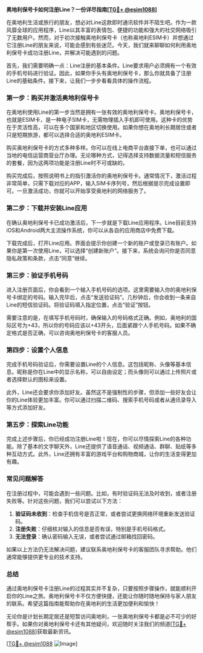 **奥地利保号卡如何注册Line？一份详尽指南[[TG💪+ @esim1088](https://t.me/s/esim1088)]**

在奥地利生活或旅行的朋友，想必对Line这款即时通讯软件并不陌生吧。作为一款风靡全球的应用程序，Line以其丰富的表情包、便捷的功能和强大的社交网络吸引了无数用户。然而，对于初次接触奥地利保号卡（也称奥地利ESIM卡）并想通过它注册Line的朋友来说，可能会感到有些迷茫。今天，我们就来聊聊如何利用奥地利保号卡成功注册Line，并解决可能遇到的问题。

首先，我们需要明确一点：Line注册的基本条件。Line要求用户必须拥有一个有效的手机号码进行验证。因此，如果你手头有奥地利保号卡，那么你就具备了注册Line的基础条件。接下来，让我们一步步看看具体的操作流程。

### 第一步：购买并激活奥地利保号卡

在奥地利使用Line的第一步当然是拥有一张有效的奥地利保号卡。奥地利保号卡，也就是ESIM卡，是一种电子SIM卡，无需物理插入手机即可使用。这种卡的优势在于灵活性高，可以在多个国家和地区切换使用。如果你想在奥地利长期居住或者只是短期旅游，都可以选择合适的奥地利ESIM卡。

购买奥地利保号卡的方式多种多样。你可以在线上电商平台直接下单，也可以通过当地的电信运营商营业厅办理。无论哪种方式，记得选择支持数据流量和短信服务的套餐，因为这两项功能是注册Line时不可或缺的。

购买完成后，按照说明书上的指引激活你的奥地利保号卡。通常情况下，激活过程非常简单，只需下载对应的APP，输入SIM卡序列号，然后根据提示完成设置即可。一旦激活成功，你就可以开始享受奥地利的网络服务了。

### 第二步：下载并安装Line应用

在确认奥地利保号卡已成功激活后，下一步就是下载Line应用程序。Line目前支持iOS和Android两大主流操作系统，你可以从各自的应用商店中免费下载。

下载完成后，打开Line应用。界面会提示你创建一个新的账户或登录已有账户。如果你是第一次使用Line，可以选择“创建新账户”。接下来，系统会询问你是否同意隐私政策和条款，点击“同意”继续。

### 第三步：验证手机号码

进入注册页面后，你会看到一个输入手机号码的选项。这里需要输入你的奥地利保号卡绑定的号码。输入完毕后，点击“发送验证码”。几秒钟后，你会收到一条来自Line的短信验证码。将验证码填入指定位置，点击“验证”按钮。

需要注意的是，在填写手机号码时，确保输入的号码格式正确。例如，奥地利的国际区号为+43，所以你的号码应该以+43开头，后面紧跟个人手机号码。如果不确定格式是否正确，可以咨询奥地利保号卡的客服人员。

### 第四步：设置个人信息

完成手机号码验证后，你需要设置Line的个人信息。这包括昵称、头像等基本信息。昵称是你在Line中的显示名称，可以自由设定；而头像则可以通过上传照片或者选择默认的图标来设置。

此外，Line还会要求你添加好友。虽然这不是强制性的步骤，但添加一些好友会让你的Line体验更加丰富。你可以通过扫描二维码、搜索手机号码或者从通讯录导入等方式添加好友。

### 第五步：探索Line功能

完成上述步骤后，你已经成功注册Line啦！现在，你可以尽情探索Line的各种功能。除了基本的文字聊天外，Line还提供了语音通话、视频通话、群聊、贴纸等多种互动方式。此外，Line还拥有丰富的游戏平台和购物商城，让你的生活变得更加有趣。

### 常见问题解答

在注册过程中，可能会遇到一些问题。比如，有时验证码无法及时收到，或者注册失败等。针对这些问题，我们可以尝试以下方法：

1. **验证码未收到**：检查手机信号是否正常，或者尝试更换网络环境重新发送验证码。
2. **注册失败**：仔细核对输入的信息是否有误，特别是手机号码格式。
3. **无法登录**：确认密码输入无误，或者尝试通过邮箱找回密码。

如果以上方法仍无法解决问题，建议联系奥地利保号卡的客服团队寻求帮助。他们通常能够提供更专业的技术支持。

### 总结

通过奥地利保号卡注册Line的过程其实并不复杂，只要按照步骤操作，就能顺利开启你的Line之旅。奥地利保号卡不仅方便快捷，还能让你随时随地保持与家人朋友的联系。希望这篇指南能帮助你在奥地利的生活更加便利和愉快！

无论你是计划长期定居还是短暂访问奥地利，一张奥地利保号卡都是必不可少的好帮手。如果你对奥地利保号卡还有其他疑问，欢迎随时关注我们的频道[[TG💪+ @esim1088](https://t.me/s/esim1088)]获取最新资讯。

[[TG💪+ @esim1088](https://t.me/s/esim1088) ![Image](https://i.postimg.cc/4NQfJmqS/Snipaste-2025-05-13-00-14-12.png)]